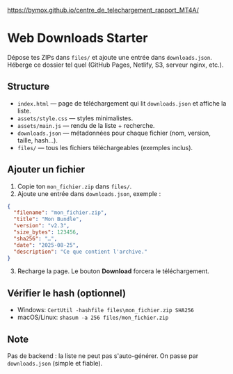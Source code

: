 https://bymox.github.io/centre_de_telechargement_rapport_MT4A/
# Web Downloads Starter

Dépose tes ZIPs dans `files/` et ajoute une entrée dans `downloads.json`.
Héberge ce dossier tel quel (GitHub Pages, Netlify, S3, serveur nginx, etc.).

## Structure
- `index.html` — page de téléchargement qui lit `downloads.json` et affiche la liste.
- `assets/style.css` — styles minimalistes.
- `assets/main.js` — rendu de la liste + recherche.
- `downloads.json` — métadonnées pour chaque fichier (nom, version, taille, hash…).
- `files/` — tous les fichiers téléchargeables (exemples inclus).

## Ajouter un fichier
1. Copie ton `mon_fichier.zip` dans `files/`.
2. Ajoute une entrée dans `downloads.json`, exemple :
```json
{
  "filename": "mon_fichier.zip",
  "title": "Mon Bundle",
  "version": "v2.3",
  "size_bytes": 123456,
  "sha256": "…",
  "date": "2025-08-25",
  "description": "Ce que contient l'archive."
}
```
3. Recharge la page. Le bouton **Download** forcera le téléchargement.

## Vérifier le hash (optionnel)
- Windows: `CertUtil -hashfile files\mon_fichier.zip SHA256`
- macOS/Linux: `shasum -a 256 files/mon_fichier.zip`

## Note
Pas de backend : la liste ne peut pas s'auto-générer. On passe par `downloads.json` (simple et fiable).
